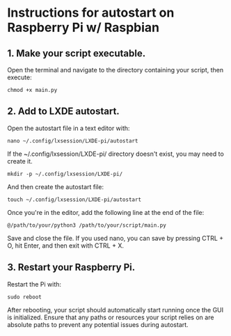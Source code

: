 <h1>Instructions for autostart on Raspberry Pi w/ Raspbian</h1>
<h2>1. Make your script executable.</h2>

Open the terminal and navigate to the directory containing your script, then execute:

```
chmod +x main.py
```

<h2>2. Add to LXDE autostart.</h2>

Open the autostart file in a text editor with:

```
nano ~/.config/lxsession/LXDE-pi/autostart
```

If the ~/.config/lxsession/LXDE-pi/ directory doesn't exist, you may need to create it.

```
mkdir -p ~/.config/lxsession/LXDE-pi/
```

And then create the autostart file:

```
touch ~/.config/lxsession/LXDE-pi/autostart
```

Once you're in the editor, add the following line at the end of the file:

```
@/path/to/your/python3 /path/to/your/script/main.py
```

Save and close the file. If you used nano, you can save by pressing CTRL + O, hit Enter, and then exit with CTRL + X.

<h2>3. Restart your Raspberry Pi.</h2>

Restart the Pi with:

```
sudo reboot
```

After rebooting, your script should automatically start running once the GUI is initialized. Ensure that any paths or resources your script relies on are absolute paths to prevent any potential issues during autostart.
